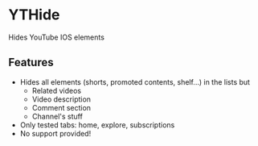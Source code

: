# YTHide

Hides YouTube IOS elements

## Features
- Hides all elements (shorts, promoted contents, shelf...) in the lists but
    * Related videos
    * Video description
    * Comment section
    * Channel's stuff
- Only tested tabs: home, explore, subscriptions
- No support provided!
